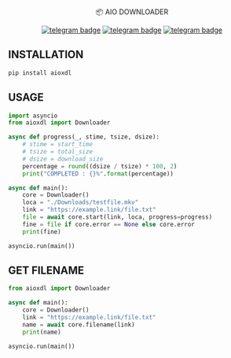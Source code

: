 <p align="center">
    📦 <a href="https://pypi.org/project/aioxdl" style="text-decoration:none;">AIO DOWNLOADER</a>
</p>

<p align="center">
   <a href="https://telegram.me/clinton_abraham"><img src="https://img.shields.io/badge/𝑪𝒍𝒊𝒏𝒕𝒐𝒏 𝑨𝒃𝒓𝒂𝒉𝒂𝒎-30302f?style=flat&logo=telegram" alt="telegram badge"/></a>
   <a href="https://telegram.me/Space_x_bots"><img src="https://img.shields.io/badge/Sᴘᴀᴄᴇ ✗ ʙᴏᴛꜱ-30302f?style=flat&logo=telegram" alt="telegram badge"/></a>
   <a href="https://telegram.me/sources_codes"><img src="https://img.shields.io/badge/Sᴏᴜʀᴄᴇ ᴄᴏᴅᴇꜱ-30302f?style=flat&logo=telegram" alt="telegram badge"/></a>
</p>

## INSTALLATION
```bash
pip install aioxdl
```

## USAGE

```python
import asyncio
from aioxdl import Downloader

async def progress(_, stime, tsize, dsize):
    # stime = start_time
    # tsize = total_size
    # dsize = download_size
    percentage = round((dsize / tsize) * 100, 2)
    print("COMPLETED : {}%".format(percentage))

async def main():
    core = Downloader()
    loca = "./Downloads/testfile.mkv"
    link = "https://example.link/file.txt"
    file = await core.start(link, loca, progress=progress)
    fine = file if core.error == None else core.error
    print(fine)

asyncio.run(main())


```

## GET FILENAME
```python
from aioxdl import Downloader

async def main():
    core = Downloader()
    link = "https://example.link/file.txt"
    name = await core.filename(link)
    print(name)

asyncio.run(main())
```

